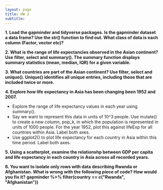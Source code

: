 ```yaml
---
layout: page
title: HW 2
subtitle:  
---
```


**1. Load the gapminder and tidyverse packages. Is the gapminder dataset
a data frame? Use the str() function to find out. What class of data is
each column (Factor, vector etc)?**

**2. What is the range of life expectancies observed in the Asian
continent? Use filter, select and summary(). The summary function
displays summary statistics (mean, median, IQR) for a given variable.**

**3. What countries are part of the Asian continent? Use filter, select
and unique(). Unique() identifies all unique entries, including those
that are included twice or more.**

**4. Explore how life expectancy in Asia has been changing been 1952 and
2007.**

-   Explore the range of life expectancy values in each year using
    summary().
-   Say we want to represent this data in units of 10^3 people. Use
    mutate() to create a new column, pop\_k, in which the population is
    represented in units of 1000 people. For the year 1952, plot this
    against lifeExp for all countries within Asia. Label both axes.
-   Use ggplot2() to plot life expectancy for each country in Asia
    within this time period. Label both axes.

**5. Using a scatterplot, examine the relationshp between GDP per capita
and life expectancy in each country in Asia across all recorded years.**

**6. You want to isolate only rows with data describing Rwanda or
Afghanistan. What is wrong with the following piece of code? How would
you fix it?** **gapminder %&gt;% filter(country == c("Rwanda",
"Afghanistan"))**
